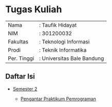 # Tugas Kuliah

<table border=0>
	<tr>
		<td>Nama</td>
		<td>: Taufik Hidayat</td>
	</tr>
	<tr>
		<td>NIM</td>
		<td>: 301200032</td>
	</tr>
	<tr>
		<td>Fakultas</td>
		<td>: Teknologi Informasi</td>
	</tr>
	<tr>
		<td>Prodi</td>
		<td>: Teknik Informatika</td>
	</tr>
	<tr>
		<td>Per. Tinggi</td>
		<td>: Universitas Bale Bandung</td>
	</tr>
</table>

## Daftar Isi

<ul>
	<li><a href="https://github.com/tfkhdyt/tugas-kuliah/tree/main/Semester%202">Semester 2</a></li>
	<ul>
		<li><a href="https://github.com/tfkhdyt/tugas-kuliah/tree/main/Semester%202/Praktikum%20Pengantar%20Pemrograman%20(Pak%20Ojan)">Pengantar Praktikum Pemrograman</a></li>
	</ul>
</ul>
